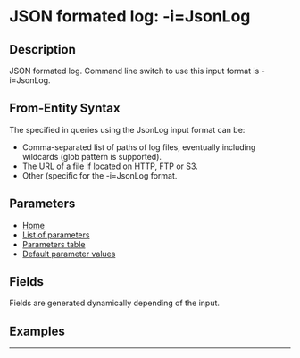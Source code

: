 # JSON formated log: -i=JsonLog

## Description

JSON formated log. Command line switch to use this input format is -i=JsonLog.

## From-Entity Syntax

The <from-entity> specified in queries using the JsonLog input format can be:
- Comma-separated list of paths of log files, eventually including wildcards (glob pattern is supported).
- The URL of a file if located on HTTP, FTP or S3.
- Other (specific for the -i=JsonLog format.

## Parameters

- [Home](../README.MD)
- [List of parameters](jsonlog_parameters_list.md)
- [Parameters table](jsonlog_parameters_table.md)
- [Default parameter values](jsonlog_parameters_defaults.md)
## Fields

Fields are generated dynamically depending of the input.


## Examples

------------------------------------------------------------

